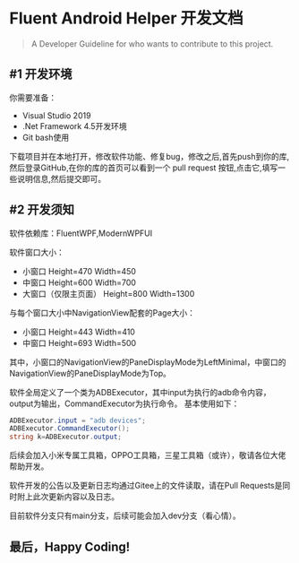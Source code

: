 # Fluent Android Helper 开发文档

> A Developer Guideline for who wants to contribute to this project.

## #1 开发环境
你需要准备：
- Visual Studio 2019
- .Net Framework 4.5开发环境
- Git bash使用

下载项目并在本地打开，修改软件功能、修复bug，修改之后,首先push到你的库,然后登录GitHub,在你的库的首页可以看到一个 pull request 按钮,点击它,填写一些说明信息,然后提交即可。

## #2 开发须知
软件依赖库：FluentWPF,ModernWPFUI

软件窗口大小：
- 小窗口 Height=470 Width=450
- 中窗口 Height=600 Width=700
- 大窗口（仅限主页面） Height=800 Width=1300

与每个窗口大小中NavigationView配套的Page大小：
- 小窗口 Height=443 Width=410
- 中窗口 Height=693 Width=500

其中，小窗口的NavigationView的PaneDisplayMode为LeftMinimal，中窗口的NavigationView的PaneDisplayMode为Top。

软件全局定义了一个类为ADBExecutor，其中input为执行的adb命令内容，output为输出，CommandExecutor为执行命令。
基本使用如下：
```cs
ADBExecutor.input = "adb devices";
ADBExecutor.CommandExecutor();
string k=ADBExecutor.output;
```

后续会加入小米专属工具箱，OPPO工具箱，三星工具箱（或许），敬请各位大佬帮助开发。

软件开发的公告以及更新日志均通过Gitee上的文件读取，请在Pull Requests是同时附上此次更新内容以及日志。

目前软件分支只有main分支，后续可能会加入dev分支（看心情）。

## 最后，Happy Coding!

